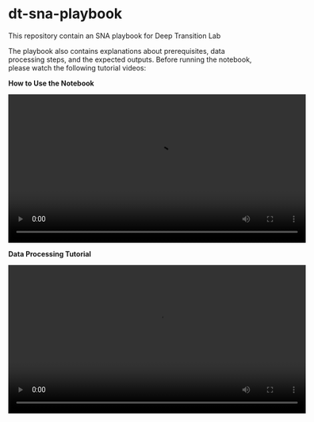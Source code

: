 # dt-sna-playbook
This repository contain an SNA playbook for Deep Transition Lab

The playbook also contains explanations about prerequisites, data processing steps, and the expected outputs. Before running the notebook, please watch the following tutorial videos:

**How to Use the Notebook**

<video src="https://1drv.ms/v/c/b6971df0f545719b/Edw7kljaudJIhjtHXyDaPfsBhFfvUK-TVft9gMFq8Gv9ug?e=XArdFT" controls width="600"></video>

**Data Processing Tutorial**

<video src="https://1drv.ms/v/c/b6971df0f545719b/ESuRxgSkMkpOny5S5-E0eQ8BAJMTtw4f7qNEoyxpyxyylg?e=U7awTV" controls width="600"></video>